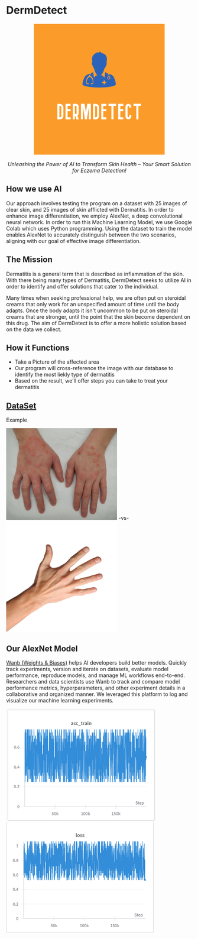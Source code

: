 # **DermDetect**

<div align="center">
  <img src="DermDetectLogo.png" alt="Logo">
  
  *Unleashing the Power of AI to Transform Skin Health – Your Smart Solution for Eczema Detection!*
</div>

## **How we use AI**
Our approach involves testing the program on a dataset with 25 images of clear skin, and 25 images of skin afflicted with Dermatitis. In order to enhance image differentiation, we employ AlexNet, a deep convolutional neural network. In order to run this Machine Learning Model, we use Google Colab which uses Python programming. Using the dataset to train the model enables AlexNet to accurately distinguish between the two scenarios, aligning with our goal of effective image differentiation.

## **The Mission**
Dermatitis is a general term that is described as inflammation of the skin. With there being many types of Dermatitis, DermDetect seeks to utilize AI in order to identify and offer solutions that cater to the individual.

Many times when seeking professional help, we are often put on steroidal creams that only work for an unspecified amount of time until the body adapts. Once the body adapts it isn't uncommon to be put on steroidal creams that are stronger, until the point that the skin become dependent on this drug. The aim of DermDetect is to offer a more holistic solution based on the data we collect.

## **How it Functions**
+ Take a Picture of the affected area
+ Our program will cross-reference the image with our database to identify the most liekly type of dermatitis
+ Based on the result, we'll offer steps you can take to treat your dermatitis


## **[DataSet](https://docs.google.com/presentation/d/1de_ewFR2glJJFp4gsO9khWyvU8vNgPfl83DX63S9vN8/edit#slide=id.p)**
Example

<img src="Dermatitis2015.jpg" alt="Logo" width="300"/>    -vs-   <img src="stockhand.jpg" alt="Logo" width="300"/>



## **Our AlexNet Model**
[Wanb (Weights & Biases)](https://wandb.ai/site) helps AI developers build better models. Quickly track experiments, version and iterate on datasets, evaluate model performance, reproduce models, and manage ML workflows end-to-end. Researchers and data scientists use Wanb to track and compare model performance metrics, hyperparameters, and other experiment details in a collaborative and organized manner. We leveraged this platform to log and visualize our machine learning experiments. 

![acc_train](acc_train.png)
![loss](loss.png)



